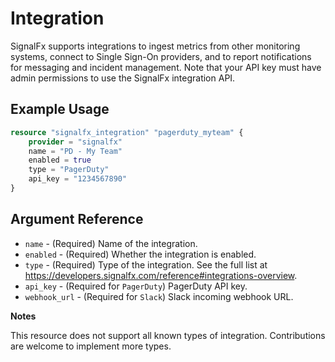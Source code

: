 # Integration

SignalFx supports integrations to ingest metrics from other monitoring systems, connect to Single Sign-On providers, and to report notifications for messaging and incident management. Note that your API key must have admin permissions to use the SignalFx integration API.

## Example Usage

```terraform
resource "signalfx_integration" "pagerduty_myteam" {
    provider = "signalfx"
    name = "PD - My Team"
    enabled = true
    type = "PagerDuty"
    api_key = "1234567890"
}
```

## Argument Reference

* `name` - (Required) Name of the integration.
* `enabled` - (Required) Whether the integration is enabled.
* `type` - (Required) Type of the integration. See the full list at <https://developers.signalfx.com/reference#integrations-overview>.
* `api_key` - (Required for `PagerDuty`) PagerDuty API key.
* `webhook_url` - (Required for `Slack`) Slack incoming webhook URL.

**Notes**

This resource does not support all known types of integration. Contributions are welcome to implement more types.
